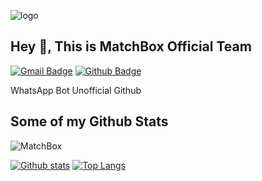![logo](https://github.com/matchbox-id.png)
## Hey 👋, This is MatchBox Official Team
[![Gmail Badge](https://img.shields.io/badge/-Support@Matchbox.com-c14438?style=flat&logo=Gmail&logoColor=white&link=mailto:Support@Matchbox.com)](mailto:Support@Matchbox.com) [![Github Badge](https://img.shields.io/badge/-MatchBox-grey?style=flat&logo=github&logoColor=white&link=https://github.com/MatchBox/)](https://www.github.com/MatchBox/) <p align='left'>WhatsApp Bot Unofficial Github</p>
## Some of my Github Stats
<p align=left> <img src=https://komarev.com/ghpvc/?username=MatchBox alt=MatchBox /> </p>

[![Github stats](https://github-readme-stats.vercel.app/api?username=MatchBox-ID&show_icons=true&include_all_commits=true)](https://github.com/MatchBox/github-readme-stats)
[![Top Langs](https://github-readme-stats.vercel.app/api/top-langs/?username=MatchBox-ID&layout=compact)](https://github.com/MatchBox/github-readme-stats)
